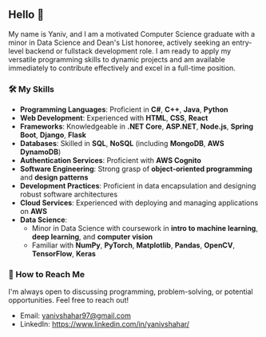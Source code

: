 ## Hello 👋
My name is Yaniv, and I am a motivated Computer Science graduate with a minor in Data Science and Dean's List honoree, actively seeking an entry-level backend or fullstack development role. I am ready to apply my versatile programming skills to dynamic projects and am available immediately to contribute effectively and excel in a full-time position.

### 🛠️ My Skills

- **Programming Languages**: Proficient in **C#**, **C++**, **Java**, **Python**
- **Web Development**: Experienced with **HTML**, **CSS**, **React**
- **Frameworks**: Knowledgeable in **.NET Core**, **ASP.NET**, **Node.js**, **Spring Boot**, **Django**, **Flask**
- **Databases**: Skilled in **SQL**, **NoSQL** (including **MongoDB**, **AWS DynamoDB**)
- **Authentication Services**: Proficient with **AWS Cognito**
- **Software Engineering**: Strong grasp of **object-oriented programming** and **design patterns**
- **Development Practices**: Proficient in data encapsulation and designing robust software architectures
- **Cloud Services**: Experienced with deploying and managing applications on **AWS**
- **Data Science**: 
  - Minor in Data Science with coursework in **intro to machine learning**, **deep learning**, and **computer vision**
  - Familiar with **NumPy**, **PyTorch**, **Matplotlib**, **Pandas**, **OpenCV**, **TensorFlow**, **Keras**



### 🤝 How to Reach Me

I'm always open to discussing programming, problem-solving, or potential opportunities. Feel free to reach out!

- Email: yanivshahar97@gmail.com
- LinkedIn: https://www.linkedin.com/in/yanivshahar/


